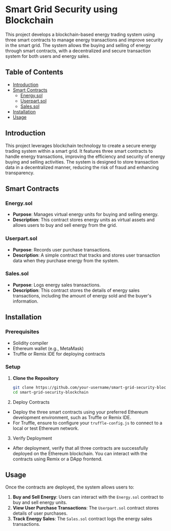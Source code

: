 # Smart Grid Security using Blockchain

This project develops a blockchain-based energy trading system using three smart contracts to manage energy transactions and improve security in the smart grid. The system allows the buying and selling of energy through smart contracts, with a decentralized and secure transaction system for both users and energy sales.

## Table of Contents

- [Introduction](#introduction)
- [Smart Contracts](#smart-contracts)
  - [Energy.sol](#energy-sol)
  - [Userpart.sol](#userpart-sol)
  - [Sales.sol](#sales-sol)
- [Installation](#installation)
- [Usage](#usage)

## Introduction

This project leverages blockchain technology to create a secure energy trading system within a smart grid. It features three smart contracts to handle energy transactions, improving the efficiency and security of energy buying and selling activities. The system is designed to store transaction data in a decentralized manner, reducing the risk of fraud and enhancing transparency.

## Smart Contracts

### Energy.sol
- **Purpose**: Manages virtual energy units for buying and selling energy.
- **Description**: This contract stores energy units as virtual assets and allows users to buy and sell energy from the grid.
  
### Userpart.sol
- **Purpose**: Records user purchase transactions.
- **Description**: A simple contract that tracks and stores user transaction data when they purchase energy from the system.
  
### Sales.sol
- **Purpose**: Logs energy sales transactions.
- **Description**: This contract stores the details of energy sales transactions, including the amount of energy sold and the buyer's information.

## Installation

### Prerequisites

- Solidity compiler
- Ethereum wallet (e.g., MetaMask)
- Truffle or Remix IDE for deploying contracts

### Setup

1. **Clone the Repository**
   ```bash
   git clone https://github.com/your-username/smart-grid-security-blockchain.git
   cd smart-grid-security-blockchain
   ```

2. Deploy Contracts

- Deploy the three smart contracts using your preferred Ethereum development environment, such as Truffle or Remix IDE.
- For Truffle, ensure to configure your `truffle-config.js` to connect to a local or test Ethereum network.

3. Verify Deployment

- After deployment, verify that all three contracts are successfully deployed on the Ethereum blockchain. You can interact with the contracts using Remix or a DApp frontend.

## Usage

Once the contracts are deployed, the system allows users to:

1. **Buy and Sell Energy**: Users can interact with the `Energy.sol` contract to buy and sell energy units.
2. **View User Purchase Transactions**: The `Userpart.sol` contract stores details of user purchases.
3. **Track Energy Sales**: The `Sales.sol` contract logs the energy sales transactions.








   
 
